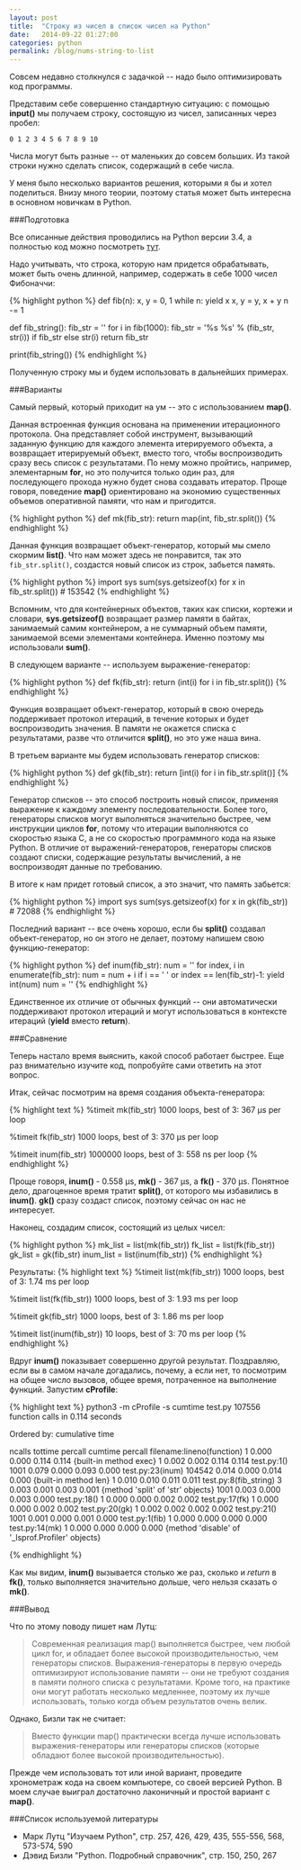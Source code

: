 ```yaml
---
layout: post
title:  "Строку из чисел в список чисел на Python"
date:   2014-09-22 01:27:00
categories: python
permalink: /blog/nums-string-to-list
---
```


Совсем недавно столкнулся с задачкой -- надо было оптимизировать код программы. 

Представим себе совершенно стандартную ситуацию: с помощью  **input()** мы получаем строку, состоящую из чисел, записанных через пробел:

```
0 1 2 3 4 5 6 7 8 9 10
```

Числа могут быть разные -- от маленьких до совсем больших. Из такой строки нужно сделать список, содержащий в себе числа. 

У меня было несколько вариантов решения, которыми я бы и хотел поделиться. Внизу много теории, поэтому статья может быть интересна в основном новичкам в Python.

<!--more-->

###Подготовка

Все описанные действия проводились на Python версии 3.4, а полностью код можно посмотреть [тут](https://gist.github.com/stleon/6c567904f36de8720814).

Надо учитывать, что строка, которую нам придется обрабатывать, может быть очень длинной, например, содержать в себе 1000 чисел Фибоначчи:

{% highlight python %}
def fib(n):
  x, y = 0, 1
  while n:
    yield x
    x, y = y, x + y
    n -= 1

def fib_string():
  fib_str = ''
  for i in fib(1000):
    fib_str = '%s %s' % (fib_str, str(i)) if fib_str else str(i)
  return fib_str

print(fib_string())
{% endhighlight %}

Полученную строку мы и будем использовать в дальнейших примерах. 

###Варианты

Самый первый, который приходит на ум -- это с использованием **map()**. 

Данная встроенная функция основана на применении итерационного протокола. Она представляет собой инструмент, вызывающий заданную функцию для каждого элемента итерируемого объекта, а возвращает итерируемый объект, вместо того, чтобы воспроизводить сразу весь список с результатами. По нему можно пройтись, например, элементарным **for**, но это получится только один раз, для последующего прохода нужно будет снова создавать итератор. Проще говоря, поведение **map()** ориентировано на экономию существенных объемов оперативной памяти, что нам и пригодится.

{% highlight python %}
def mk(fib_str):
  return map(int, fib_str.split())
{% endhighlight %}

Данная функция возвращает объект-генератор, который мы смело скормим **list()**. Что нам может здесь не понравится, так это `fib_str.split()`, создастся новый список из строк, забьется память. 

{% highlight python %}
import sys
sum(sys.getsizeof(x) for x in fib_str.split()) # 153542
{% endhighlight %}

Вспомним, что для контейнерных объектов, таких как списки, кортежи и словари, **sys.getsizeof()** возвращает размер памяти в байтах, занимаемый самим контейнером, а не суммарный объем памяти, занимаемой всеми элементами контейнера. Именно поэтому мы использовали **sum()**.

В следующем варианте -- используем выражение-генератор:

{% highlight python %}
def fk(fib_str):
  return (int(i) for i in fib_str.split())
{% endhighlight %}

Функция возвращает объект-генератор, который в свою очередь поддерживает протокол итераций, в течение которых и будет воспроизводить значения. В памяти не окажется списка с результатами, разве что отличится **split()**, но это уже наша вина.

В третьем варианте мы будем использовать генератор списков:

{% highlight python %}
def gk(fib_str):
  return [int(i) for i in fib_str.split()]
{% endhighlight %}

Генератор списков -- это способ построить новый список, применяя выражение к каждому элементу последовательности. Более того, генераторы списков могут выполняться значительно быстрее, чем инструкции циклов **for**, потому что итерации выполняются со скоростью языка C, а не со скоростью программного кода на языке Python. В отличие от выражений-генераторов, генераторы списков создают списки, содержащие результаты вычислений, а не воспроизводят данные по требованию. 

В итоге к нам придет готовый список, а это значит, что память забьется:

{% highlight python %}
import sys
sum(sys.getsizeof(x) for x in gk(fib_str)) # 72088
{% endhighlight %}

Последний вариант -- все очень хорошо, если бы **split()** создавал объект-генератор, но он этого не делает, поэтому напишем свою функцию-генератор:

{% highlight python %}
def inum(fib_str):
  num = ''
  for index, i in enumerate(fib_str):
    num = num + i
    if i == ' ' or index == len(fib_str)-1:
      yield int(num)
      num = ''
{% endhighlight %}

Единственное их отличие от обычных функций -- они автоматически поддерживают протокол итераций и могут использоваться в контексте итераций (**yield** вместо **return**). 

###Сравнение

Теперь настало время выяснить, какой способ работает быстрее. Еще раз внимательно изучите код, попробуйте сами ответить на этот вопрос. 

Итак, сейчас посмотрим на время создания объекта-генератора:

{% highlight text %}
%timeit mk(fib_str)
1000 loops, best of 3: 367 µs per loop

%timeit fk(fib_str)
1000 loops, best of 3: 370 µs per loop

%timeit inum(fib_str)
1000000 loops, best of 3: 558 ns per loop
{% endhighlight %}

Проще говоря, **inum()** - 0.558 µs, **mk()** - 367 µs, а **fk()** - 370 µs. Понятное дело, драгоценное время тратит **split()**, от которого мы избавились в **inum()**. **gk()** сразу создаст список, поэтому сейчас он нас не интересует.

Наконец, создадим список, состоящий из целых чисел:

{% highlight python %}
mk_list = list(mk(fib_str))
fk_list = list(fk(fib_str))
gk_list = gk(fib_str)
inum_list = list(inum(fib_str))
{% endhighlight %}

Результаты:
{% highlight text %}
%timeit list(mk(fib_str))
1000 loops, best of 3: 1.74 ms per loop

%timeit list(fk(fib_str))
1000 loops, best of 3: 1.93 ms per loop

%timeit gk(fib_str)
1000 loops, best of 3: 1.86 ms per loop

%timeit list(inum(fib_str))
10 loops, best of 3: 70 ms per loop
{% endhighlight %}

Вдруг **inum()** показывает совершенно другой результат. Поздравляю, если вы в самом начале догадались, почему, а если нет, то посмотрим на общее число вызовов, общее время, потраченное на выполнение функций. Запустим **cProfile**:

{% highlight text %}
python3 -m cProfile -s cumtime test.py 
         107556 function calls in 0.114 seconds

   Ordered by: cumulative time

ncalls  tottime  percall  cumtime  percall filename:lineno(function)
     1    0.000    0.000    0.114    0.114 {built-in method exec}
     1    0.002    0.002    0.114    0.114 test.py:1(<module>)
  1001    0.079    0.000    0.093    0.000 test.py:23(inum)
104542    0.014    0.000    0.014    0.000 {built-in method len}
     1    0.010    0.010    0.011    0.011 test.py:8(fib_string)
     3    0.003    0.001    0.003    0.001 {method 'split' of 'str' objects}
  1001    0.003    0.000    0.003    0.000 test.py:18(<genexpr>)
     1    0.000    0.000    0.002    0.002 test.py:17(fk)
     1    0.000    0.000    0.002    0.002 test.py:20(gk)
     1    0.002    0.002    0.002    0.002 test.py:21(<listcomp>)
  1001    0.001    0.000    0.001    0.000 test.py:1(fib)
     1    0.000    0.000    0.000    0.000 test.py:14(mk)
     1    0.000    0.000    0.000    0.000 {method 'disable' of '_lsprof.Profiler' objects}

{% endhighlight %}

Как мы видим, **inum()** вызывается столько же раз, сколько и *return* в **fk()**, только выполняется значительно дольше, чего нельзя сказать о **mk()**.

###Вывод

Что по этому поводу пишет нам Лутц:

>Современная реализация map() выполняется быстрее, чем любой цикл for, и обладает более высокой производительностью, чем генераторы списков. Выражения-генераторы в первую очередь оптимизируют использование памяти -- они не требуют создания в памяти полного списка с результатами. Кроме того, на практике они могут работать несколько медленнее, поэтому их лучше использовать, только когда объем результатов очень велик.

Однако, Бизли так не считает:

>Вместо функции map() практически всегда лучше использовать выражения-генераторы или генераторы списков (которые обладают более высокой производительностью).

Прежде чем использовать тот или иной вариант, проведите хронометраж кода на своем компьютере, со своей версией Python. В моем случае выиграл достаточно лаконичный и простой вариант с **map()**.

###Список используемой литературы

- Марк Лутц "Изучаем Python", стр. 257, 426, 429, 435, 555-556, 568, 573-574, 590
- Дэвид Бизли "Python. Подробный справочник", стр. 150, 250, 267
